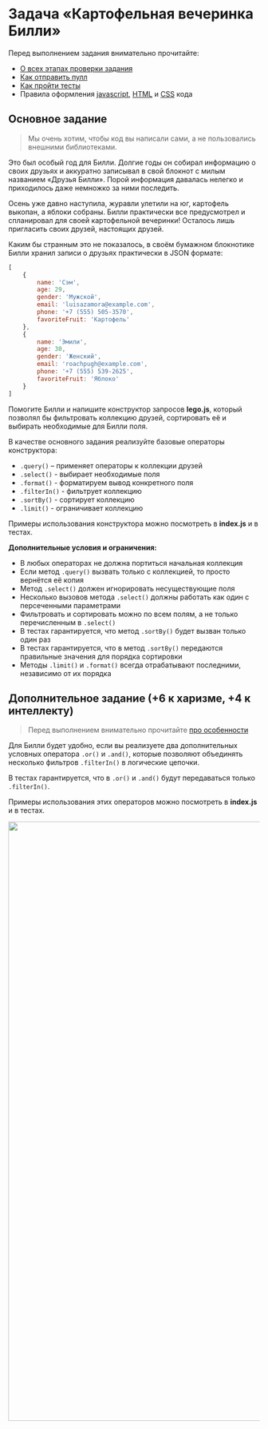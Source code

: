 # Задача «Картофельная вечеринка Билли»

Перед выполнением задания внимательно прочитайте:

- [О всех этапах проверки задания](https://github.com/urfu-2017/guides/blob/master/workflow/overall.md)
- [Как отправить пулл](https://github.com/urfu-2017/guides/blob/master/workflow/pull.md)
- [Как пройти тесты](https://github.com/urfu-2017/guides/blob/master/workflow/test.md)
- Правила оформления [javascript](https://github.com/urfu-2017/guides/blob/master/codestyle/js.md), [HTML](https://github.com/urfu-2017/guides/blob/master/codestyle/html.md) и [CSS](https://github.com/urfu-2017/guides/blob/master/codestyle/css.md) кода

## Основное задание

> Мы очень хотим, чтобы код вы написали сами, а не пользовались внешними библиотеками.

Это был особый год для Билли. Долгие годы он собирал информацию о своих друзьях и аккуратно записывал в свой блокнот с милым названием «Друзья Билли». Порой информация давалась нелегко и приходилось даже немножко за ними последить.

Осень уже давно наступила, журавли улетили на юг, картофель выкопан, а яблоки собраны. Билли практически все предусмотрел и спланировал для своей картофельной вечеринки! Осталось лишь пригласить своих друзей, настоящих друзей.

Каким бы странным это не показалось, в своём бумажном блокнотике Билли хранил записи о друзьях практически в JSON формате:

```js
[
    {
        name: 'Сэм',
        age: 29,
        gender: 'Мужской',
        email: 'luisazamora@example.com',
        phone: '+7 (555) 505-3570',
        favoriteFruit: 'Картофель'
    },
    {
        name: 'Эмили',
        age: 30,
        gender: 'Женский',
        email: 'roachpugh@example.com',
        phone: '+7 (555) 539-2625',
        favoriteFruit: 'Яблоко'
    }
]
```

Помогите Билли и напишите конструктор запросов __lego.js__, который позволял бы фильтровать коллекцию друзей, сортировать её и выбирать необходимые для Билли поля.

В качестве основного задания реализуйте базовые операторы конструктора:  
- `.query()` – применяет операторы к коллекции друзей
- `.select()` - выбирает необходимые поля
- `.format()` - форматируем вывод конкретного поля
- `.filterIn()` - фильтрует коллекцию
- `.sortBy()` - сортирует коллекцию
- `.limit()` - ограничивает коллекцию

Примеры использования конструктора можно посмотреть в __index.js__ и в тестах.

**Дополнительные условия и ограничения:**

- В любых операторах не должна портиться начальная коллекция
- Если метод `.query()` вызвать только с коллекцией, то просто вернётся её копия
- Метод `.select()` должен игнорировать несуществующие поля
- Несколько вызовов метода `.select()` должны работать как один с персеченными параметрами
- Фильтровать и сортировать можно по всем полям, а не только перечисленным в `.select()`
- В тестах гарантируется, что метод `.sortBy()` будет вызван только один раз
- В тестах гарантируется, что в метод `.sortBy()` передаются правильные значения для порядка сортировки
- Методы `.limit()` и `.format()` всегда отрабатывают последними, независимо от их порядка

## Дополнительное задание (+6 к харизме, +4 к интеллекту)

> Перед выполнением внимательно прочитайте [про особенности](https://github.com/urfu-2017/guides/blob/master/workflow/extra.md)

Для Билли будет удобно, если вы реализуете два дополнительных условных оператора `.or()` и `.and()`, которые позволяют объединять несколько фильтров `.filterIn()` в логические цепочки.

В тестах гарантируется, что в `.or()` и `.and()` будут передаваться только `.filterIn()`.

Примеры использования этих операторов можно посмотреть в __index.js__ и в тестах.

<img width="1200" alt="" title="Не растраивайте Билли" src="https://cloud.githubusercontent.com/assets/4534405/19639267/32970a54-99f1-11e6-90b0-a4b1c3f6f74a.png">
